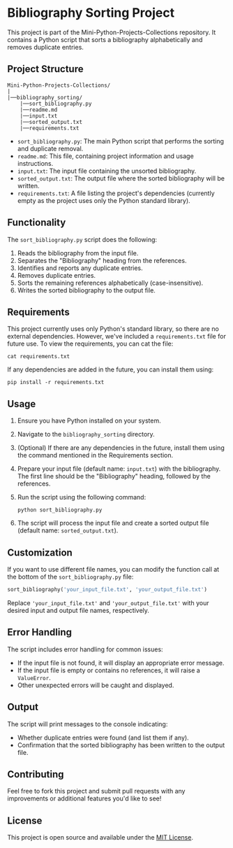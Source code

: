 # Bibliography Sorting Project

This project is part of the Mini-Python-Projects-Collections repository. It contains a Python script that sorts a bibliography alphabetically and removes duplicate entries.

## Project Structure

```
Mini-Python-Projects-Collections/
|
|──bibliography_sorting/
    |──sort_bibliography.py
    |──readme.md
    |──input.txt
    |──sorted_output.txt
    |──requirements.txt
```

- `sort_bibliography.py`: The main Python script that performs the sorting and duplicate removal.
- `readme.md`: This file, containing project information and usage instructions.
- `input.txt`: The input file containing the unsorted bibliography.
- `sorted_output.txt`: The output file where the sorted bibliography will be written.
- `requirements.txt`: A file listing the project's dependencies (currently empty as the project uses only the Python standard library).

## Functionality

The `sort_bibliography.py` script does the following:

1. Reads the bibliography from the input file.
2. Separates the "Bibliography" heading from the references.
3. Identifies and reports any duplicate entries.
4. Removes duplicate entries.
5. Sorts the remaining references alphabetically (case-insensitive).
6. Writes the sorted bibliography to the output file.

## Requirements

This project currently uses only Python's standard library, so there are no external dependencies. However, we've included a `requirements.txt` file for future use. To view the requirements, you can cat the file:

```
cat requirements.txt
```

If any dependencies are added in the future, you can install them using:

```
pip install -r requirements.txt
```

## Usage

1. Ensure you have Python installed on your system.
2. Navigate to the `bibliography_sorting` directory.
3. (Optional) If there are any dependencies in the future, install them using the command mentioned in the Requirements section.
4. Prepare your input file (default name: `input.txt`) with the bibliography. The first line should be the "Bibliography" heading, followed by the references.
5. Run the script using the following command:

   ```
   python sort_bibliography.py
   ```

6. The script will process the input file and create a sorted output file (default name: `sorted_output.txt`).

## Customization

If you want to use different file names, you can modify the function call at the bottom of the `sort_bibliography.py` file:

```python
sort_bibliography('your_input_file.txt', 'your_output_file.txt')
```

Replace `'your_input_file.txt'` and `'your_output_file.txt'` with your desired input and output file names, respectively.

## Error Handling

The script includes error handling for common issues:

- If the input file is not found, it will display an appropriate error message.
- If the input file is empty or contains no references, it will raise a `ValueError`.
- Other unexpected errors will be caught and displayed.

## Output

The script will print messages to the console indicating:

- Whether duplicate entries were found (and list them if any).
- Confirmation that the sorted bibliography has been written to the output file.

## Contributing

Feel free to fork this project and submit pull requests with any improvements or additional features you'd like to see!

## License

This project is open source and available under the [MIT License](../LICENSE).
